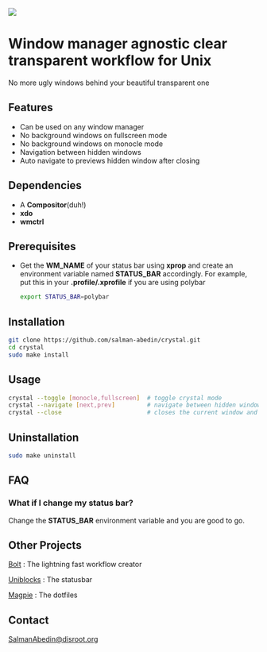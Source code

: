 ![](demo/preview.gif)

# Window manager agnostic clear transparent workflow for Unix

No more ugly windows behind your beautiful transparent one

## Features

-  Can be used on any window manager
-  No background windows on fullscreen mode
-  No background windows on monocle mode
-  Navigation between hidden windows
-  Auto navigate to previews hidden window after closing

## Dependencies

-  A **Compositor**(duh!)
-  **xdo**
-  **wmctrl**

## Prerequisites

-  Get the **WM_NAME** of your status bar using **xprop** and create an environment variable named **STATUS_BAR** accordingly. For example, put this in your **.profile/.xprofile** if you are using polybar
    ```sh
    export STATUS_BAR=polybar
    ```

## Installation

```sh
git clone https://github.com/salman-abedin/crystal.git
cd crystal
sudo make install
```

## Usage

```sh
crystal --toggle [monocle,fullscreen]  # toggle crystal mode
crystal --navigate [next,prev]         # navigate between hidden windows
crystal --close                        # closes the current window and focuses on the previous one
```

## Uninstallation

```sh
sudo make uninstall
```

## FAQ

### What if I change my status bar?

Change the **STATUS_BAR** environment variable and you are good to go.

## Other Projects

[Bolt](https://github.com/salman-abedin/bolt)
: The lightning fast workflow creator

[Uniblocks](https://github.com/salman-abedin/uniblocks)
: The statusbar

[Magpie](https://github.com/salman-abedin/magpie)
: The dotfiles

## Contact

SalmanAbedin@disroot.org
